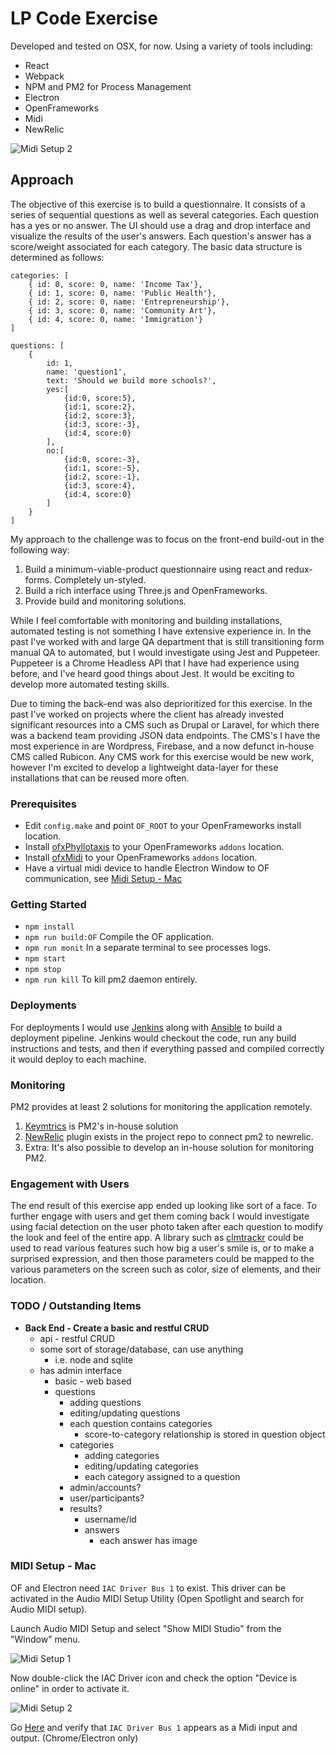 # LP Code Exercise
Developed and tested on OSX, for now. Using a variety of tools including:

* React
* Webpack
* NPM and PM2 for Process Management
* Electron
* OpenFrameworks
* Midi
* NewRelic

![Midi Setup 2](app.png)

## Approach
The objective of this exercise is to build a questionnaire. It consists of a series of sequential questions as well as several categories. 
Each question has a yes or no answer. The UI should use a drag and drop interface and visualize the results of the user's answers. 
Each question's answer has a score/weight associated for each category.  The basic data structure is determined as follows:
```
categories: [
    { id: 0, score: 0, name: 'Income Tax'},
    { id: 1, score: 0, name: 'Public Health'},
    { id: 2, score: 0, name: 'Entrepreneurship'},
    { id: 3, score: 0, name: 'Community Art'},
    { id: 4, score: 0, name: 'Immigration'}
]

questions: [ 
    {
        id: 1,
        name: 'question1',
        text: 'Should we build more schools?',
        yes:[
            {id:0, score:5},
            {id:1, score:2},
            {id:2, score:3},
            {id:3, score:-3},
            {id:4, score:0}
        ],
        no:[
            {id:0, score:-3},
            {id:1, score:-5},
            {id:2, score:-1},
            {id:3, score:4},
            {id:4, score:0}
        ]
    }
]
```
My approach to the challenge was to focus on the front-end build-out in the following way:
1) Build a minimum-viable-product questionnaire using react and redux-forms. Completely un-styled.
2) Build a rich interface using Three.js and OpenFrameworks.
3) Provide build and monitoring solutions.

While I feel comfortable with monitoring and building installations, automated testing is not something I have extensive experience in. 
In the past I've worked with and large QA department that is still transitioning form manual QA to automated, but I would investigate using Jest and Puppeteer.
Puppeteer is a Chrome Headless API that I have had experience using before, and I've heard good things about Jest. It would be exciting to develop more automated testing skills.

Due to timing the back-end was also deprioritized for this exercise. In the past I've worked on projects where the client 
has already invested significant resources into a CMS such as Drupal or Laravel, for which there was a backend team providing JSON data endpoints. 
The CMS's I have the most experience in are Wordpress, Firebase, and a now defunct in-house CMS called Rubicon. Any CMS work for this exercise would be new work,
however I'm excited to develop a lightweight data-layer for these installations that can be reused more often.

### Prerequisites
* Edit `config.make` and point `OF_ROOT` to your OpenFrameworks install location.
* Install [ofxPhyllotaxis](https://github.com/edap/ofxPhyllotaxis) to your OpenFrameworks `addons` location.
* Install [ofxMidi](https://github.com/danomatika/ofxMidi) to your OpenFrameworks `addons` location.
* Have a virtual midi device to handle Electron Window to OF communication, see [Midi Setup - Mac](#midi-setup--mac)

### Getting Started
* `npm install`
* `npm run build:OF` Compile the OF application.
* `npm run monit` In a separate terminal to see processes logs.
* `npm start`
* `npm stop`
* `npm run kill` To kill pm2 daemon entirely.

### Deployments
For deployments I would use [Jenkins](https://jenkins.io/) along with [Ansible](https://www.ansible.com/) to build a deployment pipeline.
Jenkins would checkout the code, run any build instructions and tests, and then if everything passed and compiled correctly it would deploy to
each machine.

### Monitoring
PM2 provides at least 2 solutions for monitoring the application remotely. 
1) [Keymtrics](https://keymetrics.io/) is PM2's in-house solution
2) [NewRelic](https://newrelic.com/) plugin exists in the project repo to connect pm2 to newrelic.
3) Extra: It's also possible to develop an in-house solution for monitoring PM2. 

### Engagement with Users
The end result of this exercise app ended up looking like sort of a face. To further engage with users and get them coming back I would investigate
using facial detection on the user photo taken after each question to modify the look and feel of the entire app. A library such as [clmtrackr](https://github.com/auduno/clmtrackr)
could be used to read various features such how big a user's smile is, or to make a surprised expression, and then those parameters could be mapped to 
the various parameters on the screen such as color, size of elements, and their location.

### TODO / Outstanding Items
* **Back End - Create a basic and restful CRUD**
    * api - restful CRUD
    * some sort of storage/database, can use anything
        * i.e. node and sqlite
    * has admin interface
        * basic - web based
        * questions
            * adding questions
            * editing/updating questions
            * each question contains categories
                * score-to-category relationship is stored in question object
            * categories
                * adding categories
                * editing/updating categories
                * each category assigned to a question
            * admin/accounts?
            * user/participants?
            * results?
                * username/id
                * answers
                    * each answer has image

### MIDI Setup - Mac
OF and Electron need `IAC Driver Bus 1` to exist. This driver can be activated in the Audio MIDI Setup Utility (Open Spotlight and search for Audio MIDI setup).

Launch Audio MIDI Setup and select "Show MIDI Studio" from the "Window" menu.

![Midi Setup 1](midi-1.png)

Now double-click the IAC Driver icon and check the option "Device is online" in order to activate it.

![Midi Setup 2](midi-2.png)

Go [Here](https://factotumo.com/web-midi-console/) and verify that `IAC Driver Bus 1` appears as a Midi input and output. (Chrome/Electron only)

